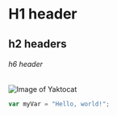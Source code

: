 # H1 header
## h2 headers
###### h6 header

![Image of Yaktocat](https://octodex.github.com/images/yaktocat.png)

``` javascript
var myVar = "Hello, world!";
```
